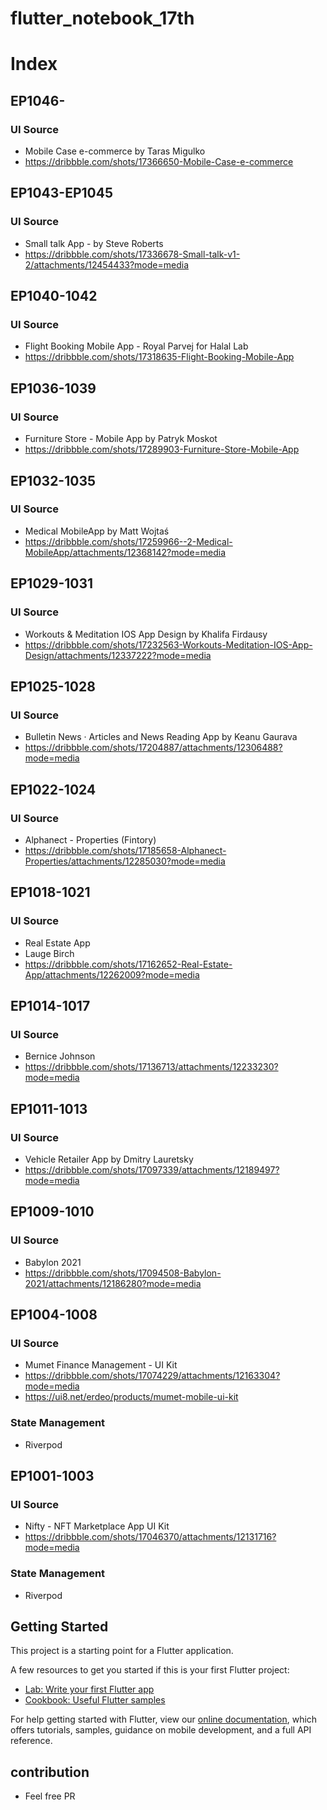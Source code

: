 # flutter_notebook_17th

# Index

## EP1046-

### UI Source

- Mobile Case e-commerce by Taras Migulko
- https://dribbble.com/shots/17366650-Mobile-Case-e-commerce

## EP1043-EP1045

### UI Source

- Small talk App - by Steve Roberts
- https://dribbble.com/shots/17336678-Small-talk-v1-2/attachments/12454433?mode=media

## EP1040-1042

### UI Source

- Flight Booking Mobile App - Royal Parvej for Halal Lab
- https://dribbble.com/shots/17318635-Flight-Booking-Mobile-App

## EP1036-1039

### UI Source

- Furniture Store - Mobile App by Patryk Moskot
- https://dribbble.com/shots/17289903-Furniture-Store-Mobile-App

## EP1032-1035

### UI Source

- Medical MobileApp by Matt Wojtaś
- https://dribbble.com/shots/17259966--2-Medical-MobileApp/attachments/12368142?mode=media

## EP1029-1031

### UI Source

- Workouts & Meditation IOS App Design by Khalifa Firdausy
- https://dribbble.com/shots/17232563-Workouts-Meditation-IOS-App-Design/attachments/12337222?mode=media

## EP1025-1028

### UI Source

- Bulletin News · Articles and News Reading App by Keanu Gaurava
- https://dribbble.com/shots/17204887/attachments/12306488?mode=media

## EP1022-1024

### UI Source

- Alphanect - Properties (Fintory)
- https://dribbble.com/shots/17185658-Alphanect-Properties/attachments/12285030?mode=media

## EP1018-1021

### UI Source

- Real Estate App
- Lauge Birch
- https://dribbble.com/shots/17162652-Real-Estate-App/attachments/12262009?mode=media

## EP1014-1017

### UI Source

- Bernice Johnson
- https://dribbble.com/shots/17136713/attachments/12233230?mode=media

## EP1011-1013

### UI Source

- Vehicle Retailer App by Dmitry Lauretsky
- https://dribbble.com/shots/17097339/attachments/12189497?mode=media

## EP1009-1010

### UI Source

- Babylon 2021
- https://dribbble.com/shots/17094508-Babylon-2021/attachments/12186280?mode=media

## EP1004-1008

### UI Source

- Mumet Finance Management - UI Kit
- https://dribbble.com/shots/17074229/attachments/12163304?mode=media
- https://ui8.net/erdeo/products/mumet-mobile-ui-kit

### State Management

- Riverpod

## EP1001-1003

### UI Source

- Nifty - NFT Marketplace App UI Kit
- https://dribbble.com/shots/17046370/attachments/12131716?mode=media

### State Management

- Riverpod

## Getting Started

This project is a starting point for a Flutter application.

A few resources to get you started if this is your first Flutter project:

- [Lab: Write your first Flutter app](https://flutter.dev/docs/get-started/codelab)
- [Cookbook: Useful Flutter samples](https://flutter.dev/docs/cookbook)

For help getting started with Flutter, view our
[online documentation](https://flutter.dev/docs), which offers tutorials, samples, guidance on
mobile development, and a full API reference.

## contribution

- Feel free PR

